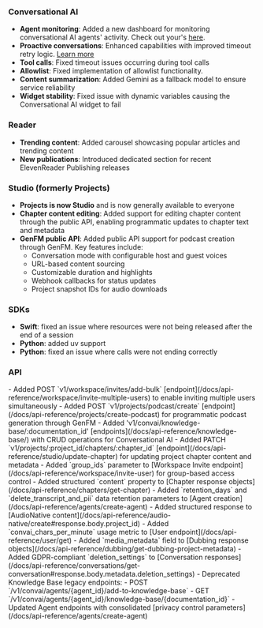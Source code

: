 ### Conversational AI

- **Agent monitoring**: Added a new dashboard for monitoring conversational AI agents' activity. Check out your's [here](/app/conversational-ai).
- **Proactive conversations**: Enhanced capabilities with improved timeout retry logic. [Learn more](/docs/conversational-ai/customization/conversation-flow)
- **Tool calls**: Fixed timeout issues occurring during tool calls
- **Allowlist**: Fixed implementation of allowlist functionality.
- **Content summarization**: Added Gemini as a fallback model to ensure service reliability
- **Widget stability**: Fixed issue with dynamic variables causing the Conversational AI widget to fail

### Reader

- **Trending content**: Added carousel showcasing popular articles and trending content
- **New publications**: Introduced dedicated section for recent ElevenReader Publishing releases

### Studio (formerly Projects)

- **Projects is now Studio** and is now generally available to everyone
- **Chapter content editing**: Added support for editing chapter content through the public API, enabling programmatic updates to chapter text and metadata
- **GenFM public API**: Added public API support for podcast creation through GenFM. Key features include:
  - Conversation mode with configurable host and guest voices
  - URL-based content sourcing
  - Customizable duration and highlights
  - Webhook callbacks for status updates
  - Project snapshot IDs for audio downloads

### SDKs

- **Swift**: fixed an issue where resources were not being released after the end of a session
- **Python**: added uv support
- **Python**: fixed an issue where calls were not ending correctly

### API

<Accordion title="View API changes">
- Added POST `v1/workspace/invites/add-bulk` [endpoint](/docs/api-reference/workspace/invite-multiple-users) to enable inviting multiple users simultaneously
- Added POST `v1/projects/podcast/create` [endpoint](/docs/api-reference/projects/create-podcast) for programmatic podcast generation through GenFM
- Added 'v1/convai/knowledge-base/:documentation_id' [endpoints](/docs/api-reference/knowledge-base/) with CRUD operations for Conversational AI
- Added PATCH `v1/projects/:project_id/chapters/:chapter_id` [endpoint](/docs/api-reference/studio/update-chapter) for updating project chapter content and metadata
- Added `group_ids` parameter to [Workspace Invite endpoint](/docs/api-reference/workspace/invite-user) for group-based access control
- Added structured `content` property to [Chapter response objects](/docs/api-reference/chapters/get-chapter)
- Added `retention_days` and `delete_transcript_and_pii` data retention parameters to [Agent creation](/docs/api-reference/agents/create-agent)
- Added structured response to [AudioNative content](/docs/api-reference/audio-native/create#response.body.project_id)
- Added `convai_chars_per_minute` usage metric to [User endpoint](/docs/api-reference/user/get)
- Added `media_metadata` field to [Dubbing response objects](/docs/api-reference/dubbing/get-dubbing-project-metadata)
- Added GDPR-compliant `deletion_settings` to [Conversation responses](/docs/api-reference/conversations/get-conversation#response.body.metadata.deletion_settings)
- Deprecated Knowledge Base legacy endpoints:
  - POST `/v1/convai/agents/{agent_id}/add-to-knowledge-base`
  - GET `/v1/convai/agents/{agent_id}/knowledge-base/{documentation_id}`
- Updated Agent endpoints with consolidated [privacy control parameters](/docs/api-reference/agents/create-agent)
</Accordion>
